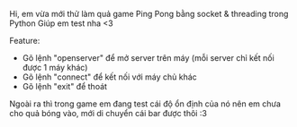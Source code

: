 Hi, em vừa mới thử làm quả game Ping Pong bằng socket & threading trong Python
Giúp em test nha <3

Feature:
- Gõ lệnh "openserver" để mở server trên máy (mỗi server chỉ kết nối được 1 máy khác)
- Gõ lệnh "connect" để kết nối với máy chủ khác
- Gõ lệnh "exit" để thoát

Ngoài ra thì trong game em đang test cái độ ổn định của nó nên em chưa cho quả bóng vào, mới di chuyển cái bar được thôi :3